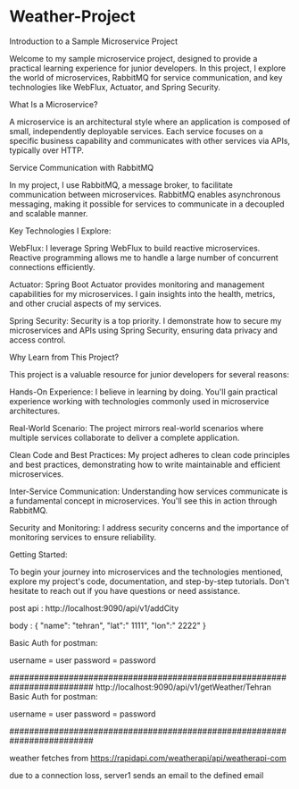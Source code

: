 # Weather-Project

Introduction to a Sample Microservice Project

Welcome to my sample microservice project, designed to provide a practical learning experience for junior developers. In this project, I explore the world of microservices, RabbitMQ for service communication, and key technologies like WebFlux, Actuator, and Spring Security.

What Is a Microservice?

A microservice is an architectural style where an application is composed of small, independently deployable services. Each service focuses on a specific business capability and communicates with other services via APIs, typically over HTTP.

Service Communication with RabbitMQ

In my project, I use RabbitMQ, a message broker, to facilitate communication between microservices. RabbitMQ enables asynchronous messaging, making it possible for services to communicate in a decoupled and scalable manner.

Key Technologies I Explore:

WebFlux: I leverage Spring WebFlux to build reactive microservices. Reactive programming allows me to handle a large number of concurrent connections efficiently.

Actuator: Spring Boot Actuator provides monitoring and management capabilities for my microservices. I gain insights into the health, metrics, and other crucial aspects of my services.

Spring Security: Security is a top priority. I demonstrate how to secure my microservices and APIs using Spring Security, ensuring data privacy and access control.

Why Learn from This Project?

This project is a valuable resource for junior developers for several reasons:

Hands-On Experience: I believe in learning by doing. You'll gain practical experience working with technologies commonly used in microservice architectures.

Real-World Scenario: The project mirrors real-world scenarios where multiple services collaborate to deliver a complete application.

Clean Code and Best Practices: My project adheres to clean code principles and best practices, demonstrating how to write maintainable and efficient microservices.

Inter-Service Communication: Understanding how services communicate is a fundamental concept in microservices. You'll see this in action through RabbitMQ.

Security and Monitoring: I address security concerns and the importance of monitoring services to ensure reliability.

Getting Started:

To begin your journey into microservices and the technologies mentioned, explore my project's code, documentation, and step-by-step tutorials. Don't hesitate to reach out if you have questions or need assistance.







post api : http://localhost:9090/api/v1/addCity

body : {
     "name": "tehran",
     "lat":" 1111",
     "lon":" 2222"
}

Basic Auth for postman:

username = user
password = password

#########################################################################
http://localhost:9090/api/v1/getWeather/Tehran
Basic Auth for postman:

username = user
password = password


#########################################################################

weather fetches from https://rapidapi.com/weatherapi/api/weatherapi-com

due to a connection loss, server1 sends an email to the defined email 

